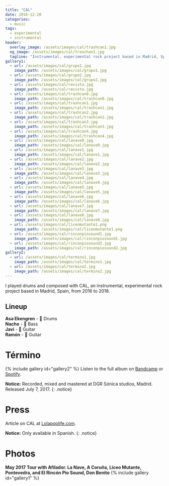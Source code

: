 ```yaml
---
title: "CAL"
date: 2016-12-20
categories:
  - music
tags:
  - experimental
  - instrumental
header:
  overlay_image: /assets/images/cal/trashcan1.jpg
  og_image: /assets/images/cal/traschan1.jpg
  tagline: "Instrumental, experimental rock project based in Madrid, Spain"
gallery1:
  - url: /assets/images/cal/grupo1.jpg
    image_path: /assets/images/cal/grupo1.jpg
  - url: /assets/images/cal/grupo2.jpg
    image_path: /assets/images/cal/grupo2.jpg
  - url: /assets/images/cal/revista.jpg
    image_path: /assets/cal/revista.jpg
  - url: /assets/images/cal/trashcan0.jpg
    image_path: /assets/images/cal/trashcan0.jpg
  - url: /assets/images/cal/trashcan1.jpg
    image_path: /assets/images/cal/trashcan1.jpg
  - url: /assets/images/cal/trashcan2.jpg
    image_path: /assets/images/cal/trashcan2.jpg
  - url: /assets/images/cal/trashcan3.jpg
    image_path: /assets/images/cal/trashcan3.jpg
  - url: /assets/images/cal/trashcan4.jpg
    image_path: /assets/images/cal/trashcan4.jpg
  - url: /assets/images/cal/lanave0.jpg
    image_path: /assets/images/cal/lanave0.jpg
  - url: /assets/images/cal/lanave1.jpg
    image_path: /assets/images/cal/lanave1.jpg
  - url: /assets/images/cal/lanave2.jpg
    image_path: /assets/images/cal/lanave2.jpg
  - url: /assets/images/cal/lanave3.jpg
    image_path: /assets/images/cal/lanave3.jpg
  - url: /assets/images/cal/lanave4.jpg
    image_path: /assets/images/cal/lanave4.jpg
  - url: /assets/images/cal/lanave5.jpg
    image_path: /assets/images/cal/lanave5.jpg
  - url: /assets/images/cal/lanave6.jpg
    image_path: /assets/images/cal/lanave6.jpg
  - url: /assets/images/cal/lanave7.jpg
    image_path: /assets/images/cal/lanave7.jpg
  - url: /assets/images/cal/lanave8.jpg
    image_path: /assets/images/cal/lanave8.jpg
  - url: /assets/images/cal/liceomutante1.png
    image_path: /assets/images/cal/liceomutante1.png
  - url: /assets/images/cal/rinconpiosound1.jpg
    image_path: /assets/images/cal/rinconpiosound1.jpg
  - url: /assets/images/cal/rinconpiosound2.jpg
    image_path: /assets/images/cal/rinconpiosound2.jpg
gallery2:
  - url: /assets/images/cal/termino1.jpg
    image_path: /assets/images/cal/termino1.jpg
  - url: /assets/images/cal/termino2.jpg
    image_path: /assets/images/cal/termino2.jpg
---
```

I played drums and composed with CAL, an instrumental, experimental rock project based in Madrid, Spain, from 2016 to 2018.

## Lineup
**Asa Ekengren** - :drum: Drums  
**Nacho** - :guitar: Bass  
**Javi** - :guitar: Guitar  
**Ramón** - :guitar: Guitar

# Término
{% include gallery id="gallery2" %}
Listen to the full album on [Bandcamp](https://nooirax.bandcamp.com/album/termino) or [Spotify](https://open.spotify.com/album/5LLfZUTcYUp2HYq8Qt56RY).  

**Notice:** Recorded, mixed and mastered at DGR Sónica studios, Madrid. Released July 7, 2017.
{: .notice}

# Press
Article on CAL at [Lolapoplife.com](https://www.lapoplife.com/reporte-ibero-137-cal/).  

**Notice:** Only available in Spanish.
{: .notice}

# Photos
**May 2017 Tour with Afilador. La Nave, A Coruña, Liceo Mutante, Pontevedra, and El Rincón Pio Sound, Don Benito**
{% include gallery id="gallery1" %}  
